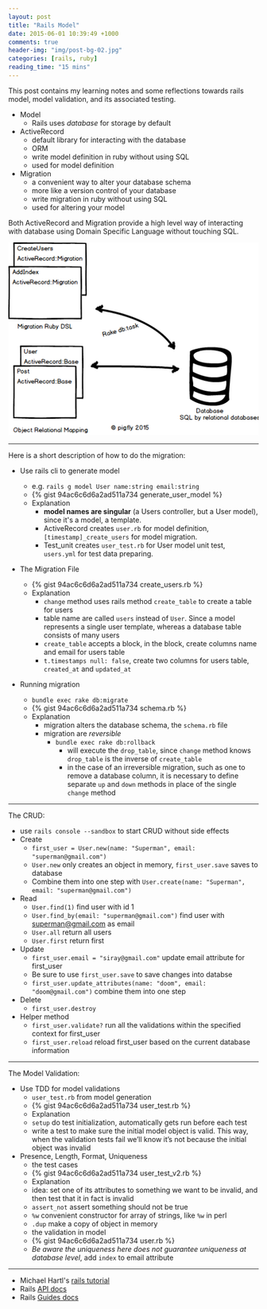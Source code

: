 ```yaml
---
layout: post
title: "Rails Model"
date: 2015-06-01 10:39:49 +1000
comments: true
header-img: "img/post-bg-02.jpg"
categories: [rails, ruby]
reading_time: "15 mins"
---
```


This post contains my learning notes and some reflections towards rails model, model validation, and its
associated testing.

<!--more-->

- Model
  - Rails uses *database* for storage by default
- ActiveRecord
  - default library for interacting with the database
  - ORM
  - write model definition in ruby without using SQL
  - used for model definition
- Migration
  - a convenient way to alter your database schema
  - more like a version control of your database
  - write migration in ruby without using SQL
  - used for altering your model

Both ActiveRecord and Migration provide a high level way of interacting with database using Domain Specific Language without
touching SQL. <br>

![model](/images/rails/rails_model_migration_activerecord.png)

------------
Here is a short description of how to do the migration:
- Use rails cli to generate model
  - e.g. `rails g model User name:string email:string`
  - {% gist 94ac6c6d6a2ad511a734 generate_user_model %}
  - Explanation
    - **model names are singular** (a Users controller, but a User model), since it's a model, a template.
    - ActiveRecord creates `user.rb` for model definition, `[timestamp]_create_users` for model migration.
    - Test_unit creates `user_test.rb` for User model unit test, `users.yml` for test data preparing.

- The Migration File
  - {% gist 94ac6c6d6a2ad511a734 create_users.rb %}
  - Explanation
    - `change` method uses rails method `create_table` to create a table for users
    - table name are called `users` instead of `User`. Since a model represents a single user template, whereas a database table consists of many users
    - `create_table` accepts a block, in the block, create columns name and email for users table
    - `t.timestamps null: false`, create two columns for users table, `created_at` and `updated_at`

- Running migration
  - `bundle exec rake db:migrate`
  - {% gist 94ac6c6d6a2ad511a734 schema.rb %}
  - Explanation
    - migration alters the database schema, the `schema.rb` file
    - migration are *reversible*
      - `bundle exec rake db:rollback`
        - will execute the `drop_table`, since `change` method knows `drop_table` is the inverse of `create_table`
        - in the case of an irreversible migration, such as one to remove a database column, it is necessary to define separate `up` and `down` methods in place of the single `change` method

------------

The CRUD:

- use `rails console --sandbox` to start CRUD without side effects
- Create
  - `first_user = User.new(name: "Superman", email: "superman@gmail.com")`
  - `User.new` only creates an object in memory, `first_user.save` saves to database
  - Combine them into one step with `User.create(name: "Superman", email: "superman@gmail.com")`
- Read
  - `User.find(1)` find user with id 1
  - `User.find_by(email: "superman@gmail.com")` find user with superman@gmail.com as email
  - `User.all` return all users
  - `User.first` return first
- Update
  - `first_user.email = "siray@gmail.com"` update email attribute for first_user
  - Be sure to use `first_user.save` to save changes into databse
  - `first_user.update_attributes(name: "doom", email: "doom@gmail.com")` combine them into one step
- Delete
  - `first_user.destroy`
- Helper method
  - `first_user.validate?` run all the validations within the specified context for first_user
  - `first_user.reload` reload first_user based on the current database information

------------

The Model Validation:
- Use TDD for model validations
  - `user_test.rb` from model generation
  - {% gist 94ac6c6d6a2ad511a734 user_test.rb %}
  - Explanation
  - `setup` do test initialization, automatically gets run before each test
  - write a test to make sure the initial model object is valid. This way, when the validation tests fail we’ll know it’s  not because the initial object was invalid
- Presence, Length, Format, Uniqueness
  - the test cases
  - {% gist 94ac6c6d6a2ad511a734 user_test_v2.rb %}
  - Explanation
  - idea: set one of its attributes to something we want to be invalid, and then test that it in fact is invalid
  - `assert_not` assert something should not be true
  - `%w` convenient constructor for array of strings, like `%w` in perl
  - `.dup` make a copy of object in memory
  - the validation in model
  - {% gist 94ac6c6d6a2ad511a734 user.rb %}
  - *Be aware the uniqueness here does not guarantee uniqueness at database level*, add `index` to email attribute

-----------------

- Michael Hartl's [rails tutorial](https://www.railstutorial.org/book/modeling_users)
- Rails [API docs](http://api.rubyonrails.org/)
- Rails [Guides docs](http://edgeguides.rubyonrails.org/active_record_migrations.html)
